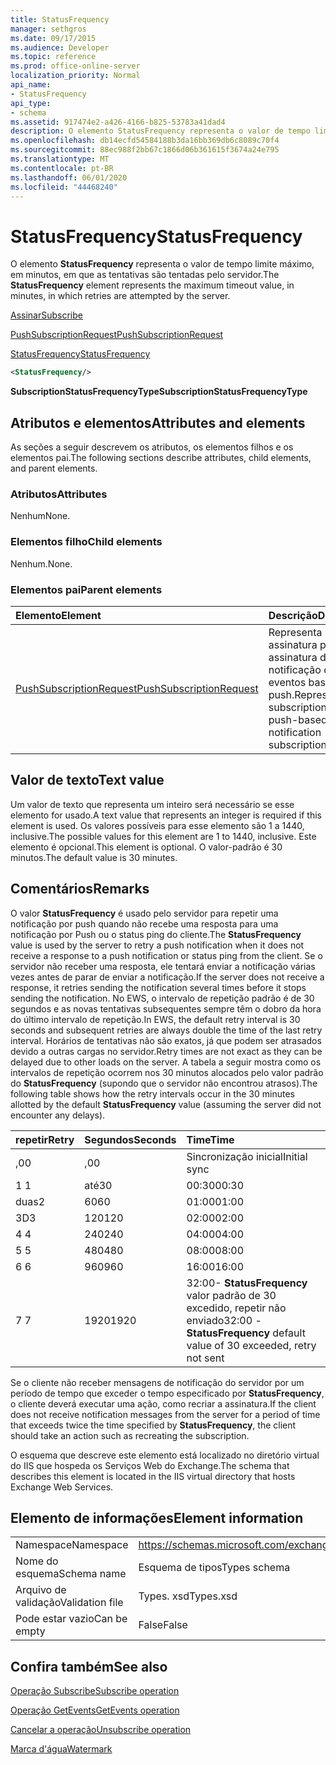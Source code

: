 ```yaml
---
title: StatusFrequency
manager: sethgros
ms.date: 09/17/2015
ms.audience: Developer
ms.topic: reference
ms.prod: office-online-server
localization_priority: Normal
api_name:
- StatusFrequency
api_type:
- schema
ms.assetid: 917474e2-a426-4166-b825-53783a41dad4
description: O elemento StatusFrequency representa o valor de tempo limite máximo, em minutos, em que as tentativas são tentadas pelo servidor.
ms.openlocfilehash: db14ecfd54584188b3da16bb369db6c8089c70f4
ms.sourcegitcommit: 88ec988f2bb67c1866d06b361615f3674a24e795
ms.translationtype: MT
ms.contentlocale: pt-BR
ms.lasthandoff: 06/01/2020
ms.locfileid: "44468240"
---
```

# <a name="statusfrequency"></a><span data-ttu-id="44ddd-103">StatusFrequency</span><span class="sxs-lookup"><span data-stu-id="44ddd-103">StatusFrequency</span></span>

<span data-ttu-id="44ddd-104">O elemento **StatusFrequency** representa o valor de tempo limite máximo, em minutos, em que as tentativas são tentadas pelo servidor.</span><span class="sxs-lookup"><span data-stu-id="44ddd-104">The **StatusFrequency** element represents the maximum timeout value, in minutes, in which retries are attempted by the server.</span></span> 
  
[<span data-ttu-id="44ddd-105">Assinar</span><span class="sxs-lookup"><span data-stu-id="44ddd-105">Subscribe</span></span>](subscribe.md)
  
[<span data-ttu-id="44ddd-106">PushSubscriptionRequest</span><span class="sxs-lookup"><span data-stu-id="44ddd-106">PushSubscriptionRequest</span></span>](pushsubscriptionrequest.md)
  
[<span data-ttu-id="44ddd-107">StatusFrequency</span><span class="sxs-lookup"><span data-stu-id="44ddd-107">StatusFrequency</span></span>](statusfrequency.md)
  
```XML
<StatusFrequency/>
```

 <span data-ttu-id="44ddd-108">**SubscriptionStatusFrequencyType**</span><span class="sxs-lookup"><span data-stu-id="44ddd-108">**SubscriptionStatusFrequencyType**</span></span>
## <a name="attributes-and-elements"></a><span data-ttu-id="44ddd-109">Atributos e elementos</span><span class="sxs-lookup"><span data-stu-id="44ddd-109">Attributes and elements</span></span>

<span data-ttu-id="44ddd-110">As seções a seguir descrevem os atributos, os elementos filhos e os elementos pai.</span><span class="sxs-lookup"><span data-stu-id="44ddd-110">The following sections describe attributes, child elements, and parent elements.</span></span>
  
### <a name="attributes"></a><span data-ttu-id="44ddd-111">Atributos</span><span class="sxs-lookup"><span data-stu-id="44ddd-111">Attributes</span></span>

<span data-ttu-id="44ddd-112">Nenhum</span><span class="sxs-lookup"><span data-stu-id="44ddd-112">None.</span></span>
  
### <a name="child-elements"></a><span data-ttu-id="44ddd-113">Elementos filho</span><span class="sxs-lookup"><span data-stu-id="44ddd-113">Child elements</span></span>

<span data-ttu-id="44ddd-114">Nenhum.</span><span class="sxs-lookup"><span data-stu-id="44ddd-114">None.</span></span>
  
### <a name="parent-elements"></a><span data-ttu-id="44ddd-115">Elementos pai</span><span class="sxs-lookup"><span data-stu-id="44ddd-115">Parent elements</span></span>

|<span data-ttu-id="44ddd-116">**Elemento**</span><span class="sxs-lookup"><span data-stu-id="44ddd-116">**Element**</span></span>|<span data-ttu-id="44ddd-117">**Descrição**</span><span class="sxs-lookup"><span data-stu-id="44ddd-117">**Description**</span></span>|
|:-----|:-----|
|[<span data-ttu-id="44ddd-118">PushSubscriptionRequest</span><span class="sxs-lookup"><span data-stu-id="44ddd-118">PushSubscriptionRequest</span></span>](pushsubscriptionrequest.md) <br/> |<span data-ttu-id="44ddd-119">Representa uma assinatura para uma assinatura de notificação de eventos baseada em push.</span><span class="sxs-lookup"><span data-stu-id="44ddd-119">Represents a subscription to a push-based event notification subscription.</span></span>  <br/> |
   
## <a name="text-value"></a><span data-ttu-id="44ddd-120">Valor de texto</span><span class="sxs-lookup"><span data-stu-id="44ddd-120">Text value</span></span>

<span data-ttu-id="44ddd-121">Um valor de texto que representa um inteiro será necessário se esse elemento for usado.</span><span class="sxs-lookup"><span data-stu-id="44ddd-121">A text value that represents an integer is required if this element is used.</span></span> <span data-ttu-id="44ddd-122">Os valores possíveis para esse elemento são 1 a 1440, inclusive.</span><span class="sxs-lookup"><span data-stu-id="44ddd-122">The possible values for this element are 1 to 1440, inclusive.</span></span> <span data-ttu-id="44ddd-123">Este elemento é opcional.</span><span class="sxs-lookup"><span data-stu-id="44ddd-123">This element is optional.</span></span> <span data-ttu-id="44ddd-124">O valor-padrão é 30 minutos.</span><span class="sxs-lookup"><span data-stu-id="44ddd-124">The default value is 30 minutes.</span></span>
  
## <a name="remarks"></a><span data-ttu-id="44ddd-125">Comentários</span><span class="sxs-lookup"><span data-stu-id="44ddd-125">Remarks</span></span>

<span data-ttu-id="44ddd-126">O valor **StatusFrequency** é usado pelo servidor para repetir uma notificação por push quando não recebe uma resposta para uma notificação por Push ou o status ping do cliente.</span><span class="sxs-lookup"><span data-stu-id="44ddd-126">The **StatusFrequency** value is used by the server to retry a push notification when it does not receive a response to a push notification or status ping from the client.</span></span> <span data-ttu-id="44ddd-127">Se o servidor não receber uma resposta, ele tentará enviar a notificação várias vezes antes de parar de enviar a notificação.</span><span class="sxs-lookup"><span data-stu-id="44ddd-127">If the server does not receive a response, it retries sending the notification several times before it stops sending the notification.</span></span> <span data-ttu-id="44ddd-128">No EWS, o intervalo de repetição padrão é de 30 segundos e as novas tentativas subsequentes sempre têm o dobro da hora do último intervalo de repetição.</span><span class="sxs-lookup"><span data-stu-id="44ddd-128">In EWS, the default retry interval is 30 seconds and subsequent retries are always double the time of the last retry interval.</span></span> <span data-ttu-id="44ddd-129">Horários de tentativas não são exatos, já que podem ser atrasados devido a outras cargas no servidor.</span><span class="sxs-lookup"><span data-stu-id="44ddd-129">Retry times are not exact as they can be delayed due to other loads on the server.</span></span> <span data-ttu-id="44ddd-130">A tabela a seguir mostra como os intervalos de repetição ocorrem nos 30 minutos alocados pelo valor padrão do **StatusFrequency** (supondo que o servidor não encontrou atrasos).</span><span class="sxs-lookup"><span data-stu-id="44ddd-130">The following table shows how the retry intervals occur in the 30 minutes allotted by the default **StatusFrequency** value (assuming the server did not encounter any delays).</span></span> 
  
|<span data-ttu-id="44ddd-131">repetir</span><span class="sxs-lookup"><span data-stu-id="44ddd-131">**Retry**</span></span>|<span data-ttu-id="44ddd-132">**Segundos**</span><span class="sxs-lookup"><span data-stu-id="44ddd-132">**Seconds**</span></span>|<span data-ttu-id="44ddd-133">**Time**</span><span class="sxs-lookup"><span data-stu-id="44ddd-133">**Time**</span></span>|
|:-----|:-----|:-----|
|<span data-ttu-id="44ddd-134">,0</span><span class="sxs-lookup"><span data-stu-id="44ddd-134">0</span></span>  <br/> |<span data-ttu-id="44ddd-135">,0</span><span class="sxs-lookup"><span data-stu-id="44ddd-135">0</span></span>  <br/> |<span data-ttu-id="44ddd-136">Sincronização inicial</span><span class="sxs-lookup"><span data-stu-id="44ddd-136">Initial sync</span></span>  <br/> |
|<span data-ttu-id="44ddd-137">1 </span><span class="sxs-lookup"><span data-stu-id="44ddd-137">1</span></span>  <br/> |<span data-ttu-id="44ddd-138">até</span><span class="sxs-lookup"><span data-stu-id="44ddd-138">30</span></span>  <br/> |<span data-ttu-id="44ddd-139">00:30</span><span class="sxs-lookup"><span data-stu-id="44ddd-139">00:30</span></span>  <br/> |
|<span data-ttu-id="44ddd-140">duas</span><span class="sxs-lookup"><span data-stu-id="44ddd-140">2</span></span>  <br/> |<span data-ttu-id="44ddd-141">60</span><span class="sxs-lookup"><span data-stu-id="44ddd-141">60</span></span>  <br/> |<span data-ttu-id="44ddd-142">01:00</span><span class="sxs-lookup"><span data-stu-id="44ddd-142">01:00</span></span>  <br/> |
|<span data-ttu-id="44ddd-143">3D</span><span class="sxs-lookup"><span data-stu-id="44ddd-143">3</span></span>  <br/> |<span data-ttu-id="44ddd-144">120</span><span class="sxs-lookup"><span data-stu-id="44ddd-144">120</span></span>  <br/> |<span data-ttu-id="44ddd-145">02:00</span><span class="sxs-lookup"><span data-stu-id="44ddd-145">02:00</span></span>  <br/> |
|<span data-ttu-id="44ddd-146">4 </span><span class="sxs-lookup"><span data-stu-id="44ddd-146">4</span></span>  <br/> |<span data-ttu-id="44ddd-147">240</span><span class="sxs-lookup"><span data-stu-id="44ddd-147">240</span></span>  <br/> |<span data-ttu-id="44ddd-148">04:00</span><span class="sxs-lookup"><span data-stu-id="44ddd-148">04:00</span></span>  <br/> |
|<span data-ttu-id="44ddd-149">5 </span><span class="sxs-lookup"><span data-stu-id="44ddd-149">5</span></span>  <br/> |<span data-ttu-id="44ddd-150">480</span><span class="sxs-lookup"><span data-stu-id="44ddd-150">480</span></span>  <br/> |<span data-ttu-id="44ddd-151">08:00</span><span class="sxs-lookup"><span data-stu-id="44ddd-151">08:00</span></span>  <br/> |
|<span data-ttu-id="44ddd-152">6 </span><span class="sxs-lookup"><span data-stu-id="44ddd-152">6</span></span>  <br/> |<span data-ttu-id="44ddd-153">960</span><span class="sxs-lookup"><span data-stu-id="44ddd-153">960</span></span>  <br/> |<span data-ttu-id="44ddd-154">16:00</span><span class="sxs-lookup"><span data-stu-id="44ddd-154">16:00</span></span>  <br/> |
|<span data-ttu-id="44ddd-155">7 </span><span class="sxs-lookup"><span data-stu-id="44ddd-155">7</span></span>  <br/> |<span data-ttu-id="44ddd-156">1920</span><span class="sxs-lookup"><span data-stu-id="44ddd-156">1920</span></span>  <br/> |<span data-ttu-id="44ddd-157">32:00- **StatusFrequency** valor padrão de 30 excedido, repetir não enviado</span><span class="sxs-lookup"><span data-stu-id="44ddd-157">32:00 - **StatusFrequency** default value of 30 exceeded, retry not sent</span></span>  <br/> |
   
<span data-ttu-id="44ddd-158">Se o cliente não receber mensagens de notificação do servidor por um período de tempo que exceder o tempo especificado por **StatusFrequency**, o cliente deverá executar uma ação, como recriar a assinatura.</span><span class="sxs-lookup"><span data-stu-id="44ddd-158">If the client does not receive notification messages from the server for a period of time that exceeds twice the time specified by **StatusFrequency**, the client should take an action such as recreating the subscription.</span></span> 
  
<span data-ttu-id="44ddd-159">O esquema que descreve este elemento está localizado no diretório virtual do IIS que hospeda os Serviços Web do Exchange.</span><span class="sxs-lookup"><span data-stu-id="44ddd-159">The schema that describes this element is located in the IIS virtual directory that hosts Exchange Web Services.</span></span>
  
## <a name="element-information"></a><span data-ttu-id="44ddd-160">Elemento de informações</span><span class="sxs-lookup"><span data-stu-id="44ddd-160">Element information</span></span>

|||
|:-----|:-----|
|<span data-ttu-id="44ddd-161">Namespace</span><span class="sxs-lookup"><span data-stu-id="44ddd-161">Namespace</span></span>  <br/> |https://schemas.microsoft.com/exchange/services/2006/types  <br/> |
|<span data-ttu-id="44ddd-162">Nome do esquema</span><span class="sxs-lookup"><span data-stu-id="44ddd-162">Schema name</span></span>  <br/> |<span data-ttu-id="44ddd-163">Esquema de tipos</span><span class="sxs-lookup"><span data-stu-id="44ddd-163">Types schema</span></span>  <br/> |
|<span data-ttu-id="44ddd-164">Arquivo de validação</span><span class="sxs-lookup"><span data-stu-id="44ddd-164">Validation file</span></span>  <br/> |<span data-ttu-id="44ddd-165">Types. xsd</span><span class="sxs-lookup"><span data-stu-id="44ddd-165">Types.xsd</span></span>  <br/> |
|<span data-ttu-id="44ddd-166">Pode estar vazio</span><span class="sxs-lookup"><span data-stu-id="44ddd-166">Can be empty</span></span>  <br/> |<span data-ttu-id="44ddd-167">False</span><span class="sxs-lookup"><span data-stu-id="44ddd-167">False</span></span>  <br/> |
   
## <a name="see-also"></a><span data-ttu-id="44ddd-168">Confira também</span><span class="sxs-lookup"><span data-stu-id="44ddd-168">See also</span></span>



[<span data-ttu-id="44ddd-169">Operação Subscribe</span><span class="sxs-lookup"><span data-stu-id="44ddd-169">Subscribe operation</span></span>](subscribe-operation.md)
  
[<span data-ttu-id="44ddd-170">Operação GetEvents</span><span class="sxs-lookup"><span data-stu-id="44ddd-170">GetEvents operation</span></span>](getevents-operation.md)
  
[<span data-ttu-id="44ddd-171">Cancelar a operação</span><span class="sxs-lookup"><span data-stu-id="44ddd-171">Unsubscribe operation</span></span>](unsubscribe-operation.md)
  
[<span data-ttu-id="44ddd-172">Marca d'água</span><span class="sxs-lookup"><span data-stu-id="44ddd-172">Watermark</span></span>](watermark.md)

